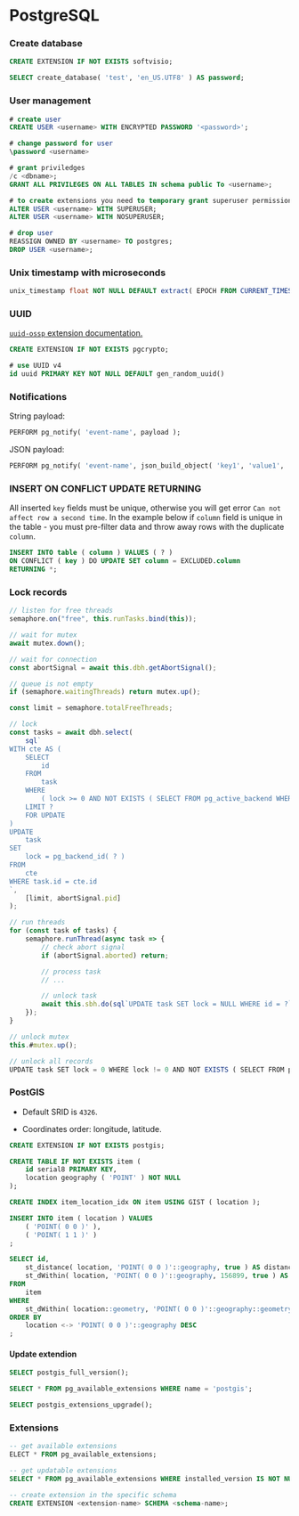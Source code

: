 # PostgreSQL

### Create database

```sql
CREATE EXTENSION IF NOT EXISTS softvisio;

SELECT create_database( 'test', 'en_US.UTF8' ) AS password;
```

### User management

```sql
# create user
CREATE USER <username> WITH ENCRYPTED PASSWORD '<password>';

# change password for user
\password <username>

# grant priviledges
/c <dbname>;
GRANT ALL PRIVILEGES ON ALL TABLES IN schema public To <username>;

# to create extensions you need to temporary grant superuser permissions
ALTER USER <username> WITH SUPERUSER;
ALTER USER <username> WITH NOSUPERUSER;

# drop user
REASSIGN OWNED BY <username> TO postgres;
DROP USER <username>;
```

### Unix timestamp with microseconds

```sql
unix_timestamp float NOT NULL DEFAULT extract( EPOCH FROM CURRENT_TIMESTAMP ),
```

### UUID

[`uuid-ossp` extension documentation.](https://www.postgresql.org/docs/current/static/uuid-ossp.html)

```sql
CREATE EXTENSION IF NOT EXISTS pgcrypto;

# use UUID v4
id uuid PRIMARY KEY NOT NULL DEFAULT gen_random_uuid()
```

### Notifications

String payload:

```sql
PERFORM pg_notify( 'event-name', payload );
```

JSON payload:

```sql
PERFORM pg_notify( 'event-name', json_build_object( 'key1', 'value1', 'key2', 'value2' )::text );
```

### INSERT ON CONFLICT UPDATE RETURNING

All inserted `key` fields must be unique, otherwise you will get error `Can not affect row a second time`. In the example below if `column` field is unique in the table - you must pre-filter data and throw away rows with the duplicate `column`.

```sql
INSERT INTO table ( column ) VALUES ( ? )
ON CONFLICT ( key ) DO UPDATE SET column = EXCLUDED.column
RETURNING *;
```

### Lock records

```javascript
// listen for free threads
semaphore.on("free", this.runTasks.bind(this));

// wait for mutex
await mutex.down();

// wait for connection
const abortSignal = await this.dbh.getAbortSignal();

// queue is not empty
if (semaphore.waitingThreads) return mutex.up();

const limit = semaphore.totalFreeThreads;

// lock
const tasks = await dbh.select(
    sql`
WITH cte AS (
    SELECT
		id
	FROM
		task
	WHERE
		( lock >= 0 AND NOT EXISTS ( SELECT FROM pg_active_backend WHERE id = task.lock ) )
	LIMIT ?
	FOR UPDATE
)
UPDATE
	task
SET
	lock = pg_backend_id( ? )
FROM
	cte
WHERE task.id = cte.id
`,
    [limit, abortSignal.pid]
);

// run threads
for (const task of tasks) {
    semaphore.runThread(async task => {
        // check abort signal
        if (abortSignal.aborted) return;

        // process task
        // ...

        // unlock task
        await this.sbh.do(sql`UPDATE task SET lock = NULL WHERE id = ?`, [task.id]);
    });
}

// unlock mutex
this.#mutex.up();
```

```javascript
// unlock all records
UPDATE task SET lock = 0 WHERE lock != 0 AND NOT EXISTS ( SELECT FROM pg_active_backend WHERE id = task.lock );
```

### PostGIS

-   Default SRID is `4326`.

-   Coordinates order: longitude, latitude.

```sql
CREATE EXTENSION IF NOT EXISTS postgis;

CREATE TABLE IF NOT EXISTS item (
    id serial8 PRIMARY KEY,
    location geography ( 'POINT' ) NOT NULL
);

CREATE INDEX item_location_idx ON item USING GIST ( location );

INSERT INTO item ( location ) VALUES
    ( 'POINT( 0 0 )' ),
    ( 'POINT( 1 1 )' )
;

SELECT id,
    st_distance( location, 'POINT( 0 0 )'::geography, true ) AS distance,
    st_dWithin( location, 'POINT( 0 0 )'::geography, 156899, true ) AS within
FROM
    item
WHERE
    st_dWithin( location::geometry, 'POINT( 0 0 )'::geography::geometry, 156899, true )
ORDER BY
    location <-> 'POINT( 0 0 )'::geography DESC
;
```

#### Update extendion

```sql
SELECT postgis_full_version();

SELECT * FROM pg_available_extensions WHERE name = 'postgis';

SELECT postgis_extensions_upgrade();

```

### Extensions

```sql
-- get available extensions
ELECT * FROM pg_available_extensions;

-- get updatable extensions
SELECT * FROM pg_available_extensions WHERE installed_version IS NOT NULL AND installed_version != default_version;

-- create extension in the specific schema
CREATE EXTENSION <extension-name> SCHEMA <schema-name>;
```
